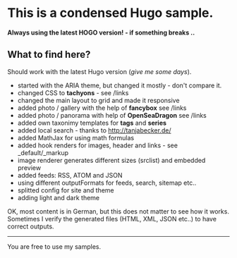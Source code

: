 # This is a condensed Hugo sample.

**Always using the latest HOGO version! - if something breaks ..**

## What to find here? 
Should work with the latest Hugo version (*give me some days*).

- started with the ARIA theme, but changed it mostly - don't compare it.
- changed CSS to **tachyons** - see /links
- changed the main layout to grid and made it responsive 
- added photo / gallery with the help of **fancybox** see /links
- added photo / panorama with help of **OpenSeaDragon** see /links
- added own taxonimy templates for **tags** and **series**
- added local search - thanks to http://tanjabecker.de/
- added MathJax for using math formulas
- added hook renders for images, header and links - see _default/_markup
- image renderer generates different sizes (srclist) and embedded preview
- added feeds: RSS, ATOM and JSON
- using different outputFormats for feeds, search, sitemap etc..
- splitted config for site and theme
- adding light and dark theme 

OK, most content is in German, but this does not matter to see how it works.
Sometimes I verify the generated files (HTML, XML, JSON etc..) to have correct outputs.

---

You are free to use my samples. 


